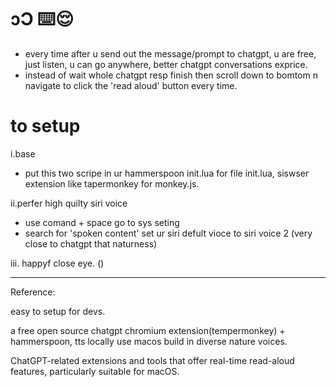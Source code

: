  ɔƆ ⌨️😌
 ===
- every time after u send out the message/prompt to chatgpt, u are free, just listen, u can go anywhere, better chatgpt conversations exprice. 
- instead of wait whole chatgpt resp finish then scroll down to bomtom n navigate to click the 'read aloud' button every time. 

# to setup
i.base
- put this two scripe in ur hammerspoon init.lua for file init.lua, siswser extension like tapermonkey for monkey.js.


ii.perfer high quilty siri voice
- use comand + space go to sys seting
- search for 'spoken content' set ur siri defult vioce to siri voice 2 (very close to chatgpt that naturness)

iii.
happyf close eye. ()



---
Reference:

easy to setup for devs.

a free open source chatgpt chromium extension(tempermonkey) + hammerspoon, tts locally use macos build in diverse nature voices.

ChatGPT-related extensions and tools that offer real-time read-aloud features, particularly suitable for macOS.





